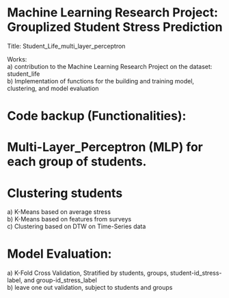# Machine Learning Research Project: Grouplized Student Stress Prediction  
Title: Student_Life_multi_layer_perceptron  
  
Works:  
a) contribution to the Machine Learning Research Project on the dataset: student_life  
b) Implementation of functions for the building and training model, clustering, and model evaluation  

# Code backup (Functionalities):

#   Multi-Layer_Perceptron (MLP) for each group of students.
#   Clustering students
a) K-Means based on average stress  
b) K-Means based on features from surveys  
c) Clustering based on DTW on Time-Series data  
#   Model Evaluation: 
a) K-Fold Cross Validation, Stratified by students, groups, student-id_stress-label, and group-id_stress_label  
b) leave one out validation, subject to students and groups  
